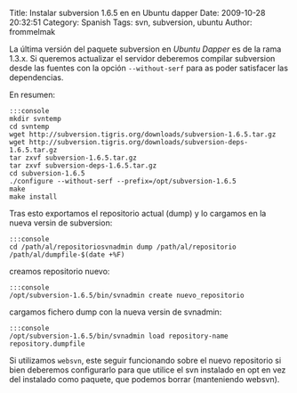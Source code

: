 Title: Instalar subversion 1.6.5 en en Ubuntu dapper
Date: 2009-10-28 20:32:51
Category: Spanish
Tags: svn, subversion, ubuntu
Author: frommelmak

La última versión del paquete subversion en *Ubuntu Dapper* es de la rama 1.3.x. Si queremos actualizar el servidor deberemos compilar subversion desde las fuentes con la opción `--without-serf` para as poder satisfacer las dependencias.

En resumen:

    :::console
    mkdir svntemp
    cd svntemp
    wget http://subversion.tigris.org/downloads/subversion-1.6.5.tar.gz
    wget http://subversion.tigris.org/downloads/subversion-deps-1.6.5.tar.gz
    tar zxvf subversion-1.6.5.tar.gz
    tar zxvf subversion-deps-1.6.5.tar.gz
    cd subversion-1.6.5
    ./configure --without-serf --prefix=/opt/subversion-1.6.5
    make
    make install

Tras esto exportamos el repositorio actual (dump) y lo cargamos en la nueva versin de subversion:

    :::console
    cd /path/al/repositoriosvnadmin dump /path/al/repositorio  /path/al/dumpfile-$(date +%F)

creamos repositorio nuevo:

    :::console
    /opt/subversion-1.6.5/bin/svnadmin create nuevo_repositorio

cargamos fichero dump con la nueva versin de svnadmin:

    :::console
    /opt/subversion-1.6.5/bin/svnadmin load repository-name  repository.dumpfile

Si utilizamos `websvn`, este seguir funcionando sobre el nuevo repositorio si bien deberemos configurarlo para que utilice el svn instalado en opt en vez del instalado como paquete, que podemos borrar (manteniendo websvn).
